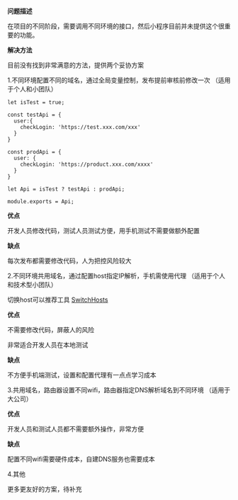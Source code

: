 **问题描述**

在项目的不同阶段，需要调用不同环境的接口，然后小程序目前并未提供这个很重要的功能。

**解决方法**

目前没有找到非常满意的方法，提供两个妥协方案

1.不同环境配置不同的域名，通过全局变量控制，发布提前审核前修改一次 （适用于个人和小团队）

```
let isTest = true;

const testApi = {
  user:{
    checkLogin: 'https://test.xxx.com/xxx'
  }
}

const prodApi = {
  user: {
    checkLogin: 'https://product.xxx.com/xxxx'
  }
}

let Api = isTest ? testApi : prodApi;

module.exports = Api;
```

**优点**

开发人员修改代码，测试人员测试方便，用手机测试不需要做额外配置

**缺点**

每次发布都需要修改代码，人为把控风险较大

2.不同环境共用域名，通过配置host指定IP解析，手机需使用代理 （适用于个人和技术型小团队）

切换host可以推荐工具 [SwitchHosts](https://github.com/oldj/SwitchHosts)

**优点**

不需要修改代码，屏蔽人的风险

非常适合开发人员在本地测试

**缺点**

不方便手机端测试，设置和配置代理有一点点学习成本

3.共用域名，路由器设置不同wifi，路由器指定DNS解析域名到不同环境 （适用于大公司）

**优点**

开发人员和测试人员都不需要额外操作，非常方便

**缺点**

配置不同wifi需要硬件成本，自建DNS服务也需要成本

4.其他

更多更友好的方案，待补充